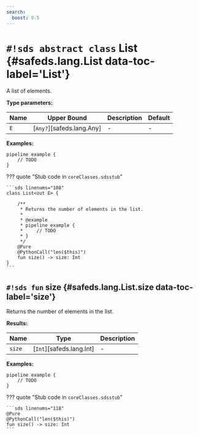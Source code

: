 ```yaml
---
search:
  boost: 0.5
---
```


# `#!sds abstract class` List {#safeds.lang.List data-toc-label='List'}

A list of elements.

**Type parameters:**

| Name | Upper Bound | Description | Default |
|------|-------------|-------------|---------|
| `E` | [`Any?`][safeds.lang.Any] | - | - |

**Examples:**

```sds
pipeline example {
    // TODO
}
```

??? quote "Stub code in `coreClasses.sdsstub`"

    ```sds linenums="108"
    class List<out E> {
    
        /**
         * Returns the number of elements in the list.
         *
         * @example
         * pipeline example {
         *     // TODO
         * }
         */
        @Pure
        @PythonCall("len($this)")
        fun size() -> size: Int
    }
    ```

## `#!sds fun` size {#safeds.lang.List.size data-toc-label='size'}

Returns the number of elements in the list.

**Results:**

| Name | Type | Description |
|------|------|-------------|
| `size` | [`Int`][safeds.lang.Int] | - |

**Examples:**

```sds
pipeline example {
    // TODO
}
```

??? quote "Stub code in `coreClasses.sdsstub`"

    ```sds linenums="118"
    @Pure
    @PythonCall("len($this)")
    fun size() -> size: Int
    ```
